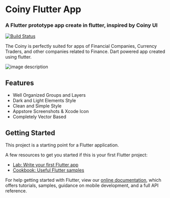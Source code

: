 # Coiny Flutter App
### A Flutter prototype app create in flutter, inspired by Coiny UI 
 

[![Build Status](https://travis-ci.org/joemccann/dillinger.svg?branch=master)](https://travis-ci.org/joemccann/dillinger)

The Coiny is perfectly suited for apps of Financial Companies, Currency Traders, and other companies related to Finance.
Dart powered app created using flutter.

![image description](https://assets.materialup.com/uploads/8a930c3a-3d16-4791-aac7-d079b2ad0a2e/preview.png)

## Features

- Well Organized Groups and Layers
- Dark and Light Elements Style
- Clean and Simple Style
- Appstore Screenshots & Xcode Icon
- Completely Vector Based

## Getting Started

This project is a starting point for a Flutter application.

A few resources to get you started if this is your first Flutter project:

- [Lab: Write your first Flutter app](https://flutter.dev/docs/get-started/codelab)
- [Cookbook: Useful Flutter samples](https://flutter.dev/docs/cookbook)

For help getting started with Flutter, view our
[online documentation](https://flutter.dev/docs), which offers tutorials,
samples, guidance on mobile development, and a full API reference.

